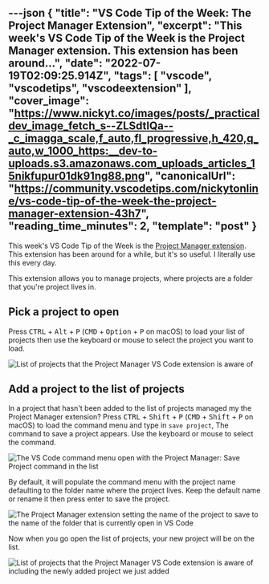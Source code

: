 ---json
{
  "title": "VS Code Tip of the Week: The Project Manager Extension",
  "excerpt": "This week's VS Code Tip of the Week is the Project Manager extension. This extension has been around...",
  "date": "2022-07-19T02:09:25.914Z",
  "tags": [
    "vscode",
    "vscodetips",
    "vscodeextension"
  ],
  "cover_image": "https://www.nickyt.co/images/posts/_practicaldev_image_fetch_s--ZLSdtlQa--_c_imagga_scale,f_auto,fl_progressive,h_420,q_auto,w_1000_https:__dev-to-uploads.s3.amazonaws.com_uploads_articles_15nikfupur01dk91ng88.png",
  "canonicalUrl": "https://community.vscodetips.com/nickytonline/vs-code-tip-of-the-week-the-project-manager-extension-43h7",
  "reading_time_minutes": 2,
  "template": "post"
}
---

This week's VS Code Tip of the Week is the [Project Manager extension](https://marketplace.visualstudio.com/items?itemName=alefragnani.project-manager). This extension has been around for a while, but it's so useful. I literally use this every day.

This extension allows you to manage projects, where projects are a folder that you're project lives in.

## Pick a project to open

Press <kbd>CTRL</kbd> + <kbd>Alt</kbd> + <kbd>P</kbd> (<kbd>CMD</kbd> + <kbd>Option</kbd> + <kbd>P</kbd> on macOS) to load your list of projects then use the keyboard or mouse to select the project you want to load.

![List of projects that the Project Manager VS Code extension is aware of](https://www.nickyt.co/images/posts/_uploads_articles_3lxmhrcuigniwmrmxjoh.png)

## Add a project to the list of projects

In a project that hasn't been added to the list of projects managed my the Project Manager extension? Press <kbd>CTRL</kbd> + <kbd>Shift</kbd> + <kbd>P</kbd> (<kbd>CMD</kbd> + <kbd>Shift</kbd> + <kbd>P</kbd> on macOS) to load the command menu and type in `save project`, The command to save a project appears. Use the keyboard or mouse to select the command.

![The VS Code command menu open with the Project Manager: Save Project command in the list](https://www.nickyt.co/images/posts/_uploads_articles_gnupeg2g5vmsrhgpvwgo.png)

By default, it will populate the command menu with the project name defaulting to the folder name where the project lives. Keep the default name or rename it then press enter to save the project.

![The Project Manager extension setting the name of the project to save to the name of the folder that is currently open in VS Code](https://www.nickyt.co/images/posts/_uploads_articles_8fd6ro3jv8ylro689u5u.png)

Now when you go open the list of projects, your new project will be on the list.

![List of projects that the Project Manager VS Code extension is aware of including the newly added project we just added](https://www.nickyt.co/images/posts/_uploads_articles_p1nb5p87mx3owvzugbux.png)

